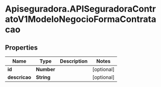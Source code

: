 # Apiseguradora.APISeguradoraContratoV1ModeloNegocioFormaContratacao

## Properties
Name | Type | Description | Notes
------------ | ------------- | ------------- | -------------
**id** | **Number** |  | [optional] 
**descricao** | **String** |  | [optional] 


